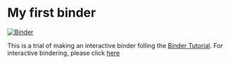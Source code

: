 # My first binder
[![Binder](https://mybinder.org/badge_logo.svg)](https://mybinder.org/v2/gh/whitelightning450/my-first-binder/HEAD)

This is a trial of making an interactive binder folling the [Binder Tutorial](https://the-turing-way.netlify.app/communication/binder/zero-to-binder.html).
For interactive bindering, please click [here](https://hub.gke2.mybinder.org/user/whitelightning4-my-first-binder-3gd5ttr2/lab)
